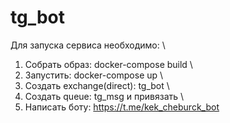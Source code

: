 # tg_bot

Для запуска сервиса необходимо: \
1. Собрать образ: docker-compose build \
2. Запустить: docker-compose up \
3. Создать exchange(direct): tg_bot \
4. Создать queue: tg_msg и привязать \
5. Написать боту: https://t.me/kek_cheburck_bot
